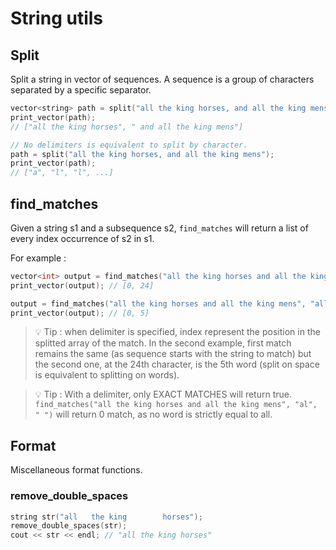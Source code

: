 # String utils

## Split

Split a string in vector of sequences. A sequence is a group of characters separated
by a specific separator.

```c++
vector<string> path = split("all the king horses, and all the king mens", ',');
print_vector(path);
// ["all the king horses", " and all the king mens"]

// No delimiters is equivalent to split by character.
path = split("all the king horses, and all the king mens");
print_vector(path);
// ["a", "l", "l", ...]
```

## find_matches

Given a string s1 and a subsequence s2, `find_matches` will return a list of every
index occurrence of s2 in s1.

For example :
```c++
vector<int> output = find_matches("all the king horses and all the king mens", "all");
print_vector(output); // [0, 24]

output = find_matches("all the king horses and all the king mens", "all", ' ');
print_vector(output); // [0, 5]
```

> 💡 Tip : when delimiter is specified, index represent the position in the splitted
 array of the match. In the second example, first match remains the same (as sequence
 starts with the string to match) but the second one, at the 24th character, is
 the 5th word (split on space is equivalent to splitting on words).

> 💡 Tip : With a delimiter, only EXACT MATCHES will return true. `find_matches("all the king horses and all the king mens", "al", " ")`
 will return 0 match, as no word is strictly equal to all.

## Format

Miscellaneous format functions.

### remove_double_spaces

```c++
string str("all   the king        horses");
remove_double_spaces(str);
cout << str << endl; // "all the king horses"
```